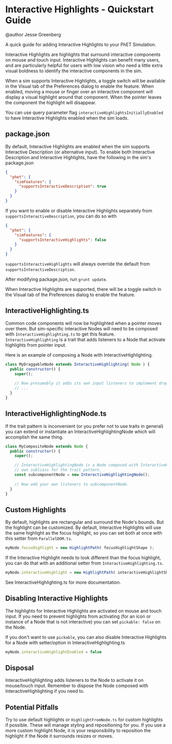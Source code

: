 # Interactive Highlights - Quickstart Guide

@author Jesse Greenberg

A quick guide for adding Interactive Highlights to your PhET Simulation.

Interactive Highlights are highlights that surround interactive components on mouse and touch input. Interactive
Highlights can benefit many users, and are particularly helpful for users with low vision who need a little extra
visual boldness to identify the interactive components in the sim.

When a sim supports Interactive Highlights, a toggle switch will be available in the Visual tab of the Preferences
dialog to enable the feature. When enabled, moving a mouse or finger over an interactive component will display a
visual highlight around that component. When the pointer leaves the component the highlight will disappear.

You can use query parameter flag `interactiveHighlightsInitiallyEnabled` to have Interactive Highlights enabled
when the sim loads.

## package.json

By default, Interactive Highlights are enabled when the sim supports Interactive Description (or alternative input).
To enable both Interactive Description and Interactive Highlights, have the following in the sim's package.json

```json
{
  "phet": {
    "simFeatures": {
      "supportsInteractiveDescription": true
    }
  }
}
```

If you want to enable or disable Interactive Highlights separately from `supportsInteractiveDescription`, you can
do so with

```json
{
  "phet": {
    "simFeatures": {
      "supportsInteractiveHighlights": false
    }
  }
}
```

`supportsInteractiveHighlights` will always override the default from `supportsInteractiveDescription`.

After modifying package.json, run `grunt update`.

When Interactive Highlights are supported, there will be a toggle switch in the Visual tab of the Preferences dialog to
enable the feature.

## InteractiveHighlighting.ts

Common code components will now be highlighted when a pointer moves over them. But sim-specific
interactive Nodes will need to be composed with `InteractiveHighlighting.ts` to get this feature.
`InteractiveHighlighting` is a trait that adds listeners to a Node that activate highlights from pointer input.

Here is an example of composing a Node with InteractiveHighlighting.

```js
class MyDraggableNode extends InteractiveHighlighting( Node ) {
  public constructor() {
    super();
    
    // Now presumably it adds its own input listeners to implement dragging.
    // ... 
  }
}
```

## InteractiveHighlightingNode.ts

If the trait pattern is inconvenient (or you prefer not to use traits in general) you can extend or instantiate an
InteractiveHighlightingNode which will accomplish the same thing.

```js
class MyCompositeNode extends Node {
  public constructor() {
    super();

    // InteractiveHighlightingNode is a Node composed with InteractiveHighlighting so you don't have to create your
    // own sublcass for the trait pattern.
    const subcomponentNode = new InteractiveHighlightingNode();
    
    // Now add your own listeners to subcomponentNode.
  }
}
```

## Custom Highlights

By default, highlights are rectangular and surround the Node's bounds. But the highlight can be customized. By default,
Interactive Highlights will use the same highlight as the focus highlight, so you can set both at once with this setter
from `ParallelDOM.ts`.

```js
myNode.focusHighlight = new HighlightPath( focusHighlightShape );
```

If the Interactive Highlight needs to look different than the focus highlight, you can do that with an additional
setter from `InteractiveHighlighting.ts`.

```js
myNode.interactiveHighlight = new HighlightPath( interactiveHighlightShape );
```

See InteractiveHighlighting.ts for more documentation.

## Disabling Interactive Highlights

The highlights for Interactive Highlights are activated on mouse and touch input. If you need to prevent highlights
from activating (for an icon or instance of a Node that is not interactive) you can set `pickable: false` on the Node.

If you don't want to use `pickable`, you can also disable Interactive Highlights for a Node with setter/option in
InteractiveHighlighting.ts

```js
myNode.interactiveHighlightEnabled = false
```

## Disposal

InteractiveHighlighting adds listeners to the Node to activate it on mouse/touch input. Remember to dispose the Node
composed with InteractiveHighlighting if you need to.

## Potential Pitfalls

Try to use default highlights or `HighlightFromNode.ts` for custom highlights if possible. These will manage
styling and repositioning for you. If you use a more custom highlight Node, it is your responsibility to
reposition the highlight if the Node it surrounds resizes or moves.
